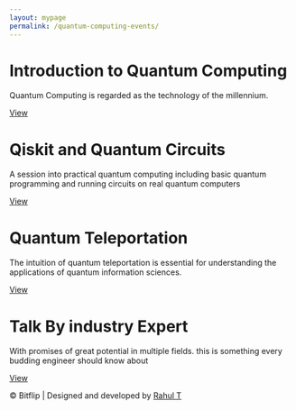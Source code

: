 ```yaml
---
layout: mypage
permalink: /quantum-computing-events/
---
```


<style>

</style>

<div class="event-container">
    <div class="box-event">
        <h1>Introduction to Quantum Computing </h1>
        <p>Quantum Computing is regarded as the technology of the millennium.</p>
        <i class="fa fa-angle-right"></i><a href="/events/intro-qc">View</a>
        <img src="/static/images/quantum-com.jpeg" alt="">
    </div>
    <div class="box-event">
        <h1>Qiskit and Quantum Circuits</h1>
        <p>A session into practical quantum computing including basic quantum programming and running circuits on real quantum computers</p>
        <i class="fa fa-angle-right"></i><a href="/events/quantum-computing-2">View</a>
        <img src="/static/images/quantum-com.jpeg" alt="">
    </div>
    <div class="box-event">
        <h1>Quantum Teleportation</h1>
        <p>The intuition of quantum teleportation is essential for understanding the applications of quantum information sciences. </p>
        <i class="fa fa-angle-right"></i><a href="/events/quantum-computing-3">View</a>
        <img src="/static/images/quantum-com.jpeg" alt="">
    </div>
    <div class="box-event">
        <h1>Talk By industry Expert</h1>
        <p>With promises of great potential in multiple fields. this is something every budding engineer should know about</p>
        <i class="fa fa-angle-right"></i><a href="/events/talk-by-expert">View</a>
        <img src="/static/images/quantum-com.jpeg" alt="">
    </div>
</div>
<p id="footer">&copy; Bitflip | Designed and developed by <a href="https://github.com/rawho">Rahul T</a> </p> 
